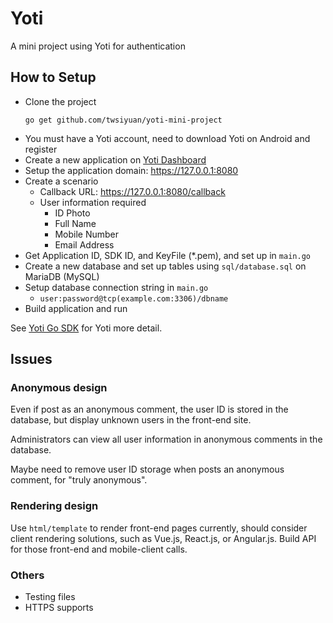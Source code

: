 # Yoti

A mini project using Yoti for authentication

## How to Setup

- Clone the project
  ```
  go get github.com/twsiyuan/yoti-mini-project
  ```
- You must have a Yoti account, need to download Yoti on Android and register
- Create a new application on [Yoti Dashboard](https://www.yoti.com/dashboard/login)
- Setup the application domain: https://127.0.0.1:8080
- Create a scenario
  - Callback URL: https://127.0.0.1:8080/callback
  - User information required
    - ID Photo
    - Full Name
    - Mobile Number
    - Email Address
- Get Application ID, SDK ID, and KeyFile (*.pem), and set up in ```main.go```
- Create a new database and set up tables using ```sql/database.sql``` on MariaDB (MySQL)
- Setup database connection string in ```main.go```
  - ```user:password@tcp(example.com:3306)/dbname```
- Build application and run

See [Yoti Go SDK](https://github.com/getyoti/yoti-go-sdk) for Yoti more detail.

## Issues

### Anonymous design

Even if post as an anonymous comment, the user ID is stored in the database, but display unknown users in the front-end site.

Administrators can view all user information in anonymous comments in the database. 

Maybe need to remove user ID storage when posts an anonymous comment, for "truly anonymous". 

### Rendering design

Use ```html/template``` to render front-end pages currently, should consider client rendering solutions, such as Vue.js, React.js, or Angular.js. Build API for those front-end and mobile-client calls.

### Others

- Testing files
- HTTPS supports